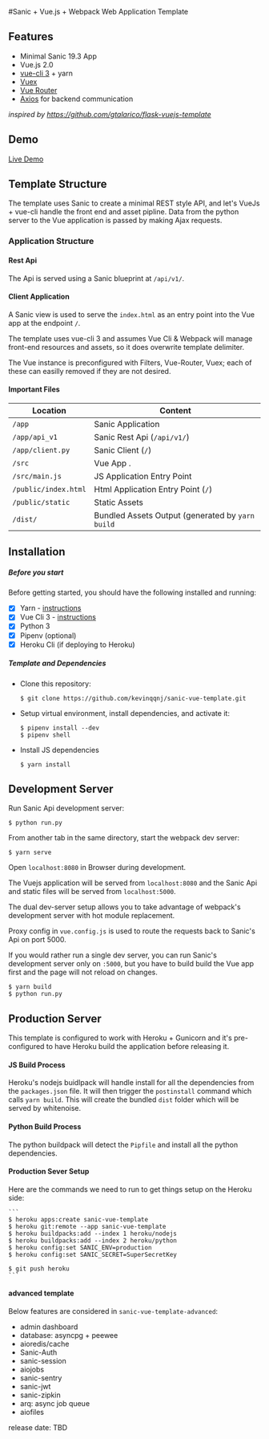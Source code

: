 #Sanic + Vue.js + Webpack Web Application Template

## Features
* Minimal Sanic 19.3 App
* Vue.js 2.0
* [vue-cli 3](https://github.com/vuejs/vue-cli/blob/dev/docs/README.md) + yarn
* [Vuex](https://vuex.vuejs.org/)
* [Vue Router](https://router.vuejs.org/)
* [Axios](https://vuex.vuejs.org/) for backend communication

_inspired by https://github.com/gtalarico/flask-vuejs-template_

## Demo
[Live Demo](https://sanic-vue-template.herokuapp.com/#/api)

## Template Structure

The template uses Sanic to create a minimal REST style API, and let's VueJs + vue-cli handle the front end and asset pipline.
Data from the python server to the Vue application is passed by making Ajax requests.

### Application Structure

#### Rest Api

The Api is served using a Sanic blueprint at `/api/v1/`.

#### Client Application

A Sanic view is used to serve the `index.html` as an entry point into the Vue app at the endpoint `/`.

The template uses vue-cli 3 and assumes Vue Cli & Webpack will manage front-end resources and assets, so it does overwrite template delimiter.

The Vue instance is preconfigured with Filters, Vue-Router, Vuex; each of these can easilly removed if they are not desired.

#### Important Files

| Location             |  Content                                   |
|----------------------|--------------------------------------------|
| `/app`               | Sanic Application                          |
| `/app/api_v1`        | Sanic Rest Api (`/api/v1/`)                |
| `/app/client.py`     | Sanic Client (`/`)                         |
| `/src`               | Vue App .                                  |
| `/src/main.js`       | JS Application Entry Point                 |
| `/public/index.html` | Html Application Entry Point (`/`)         |
| `/public/static`     | Static Assets                              |
| `/dist/`             | Bundled Assets Output (generated by `yarn build` |


## Installation

##### Before you start

Before getting started, you should have the following installed and running:

- [X] Yarn - [instructions](https://yarnpkg.com/en/docs/install#mac-stable)
- [X] Vue Cli 3 - [instructions](https://cli.vuejs.org/guide/installation.html)
- [X] Python 3
- [X] Pipenv (optional)
- [X] Heroku Cli (if deploying to Heroku)

##### Template and Dependencies

* Clone this repository:

	```
	$ git clone https://github.com/kevinqqnj/sanic-vue-template.git
	```

* Setup virtual environment, install dependencies, and activate it:

	```
	$ pipenv install --dev
	$ pipenv shell
	```

* Install JS dependencies

	```
	$ yarn install
	```


## Development Server

Run Sanic Api development server:

```
$ python run.py
```

From another tab in the same directory, start the webpack dev server:

```
$ yarn serve
```

Open `localhost:8080` in Browser during development.

The Vuejs application will be served from `localhost:8080` and the Sanic Api
and static files will be served from `localhost:5000`.

The dual dev-server setup allows you to take advantage of webpack's development server with hot module replacement.

Proxy config in `vue.config.js` is used to route the requests back to Sanic's Api on port 5000.

If you would rather run a single dev server, you can run Sanic's development server only on `:5000`, but you have to build build the Vue app first and the page will not reload on changes.

```
$ yarn build
$ python run.py
```


## Production Server

This template is configured to work with Heroku + Gunicorn and it's pre-configured
to have Heroku build the application before releasing it.

#### JS Build Process

Heroku's nodejs buidlpack will handle install for all the dependencies from the `packages.json` file.
It will then trigger the `postinstall` command which calls `yarn build`.
This will create the bundled `dist` folder which will be served by whitenoise.

#### Python Build Process

The python buildpack will detect the `Pipfile` and install all the python dependencies.

#### Production Sever Setup

Here are the commands we need to run to get things setup on the Heroku side:

	```
	$ heroku apps:create sanic-vue-template
	$ heroku git:remote --app sanic-vue-template
	$ heroku buildpacks:add --index 1 heroku/nodejs
	$ heroku buildpacks:add --index 2 heroku/python
	$ heroku config:set SANIC_ENV=production
	$ heroku config:set SANIC_SECRET=SuperSecretKey

	$ git push heroku
	```

#### advanced template
Below features are considered in `sanic-vue-template-advanced`:
* admin dashboard
* database: asyncpg + peewee
* aioredis/cache
* Sanic-Auth
* sanic-session
* aiojobs
* sanic-sentry
* sanic-jwt
* sanic-zipkin
* arq: async job queue
* aiofiles

release date: TBD
